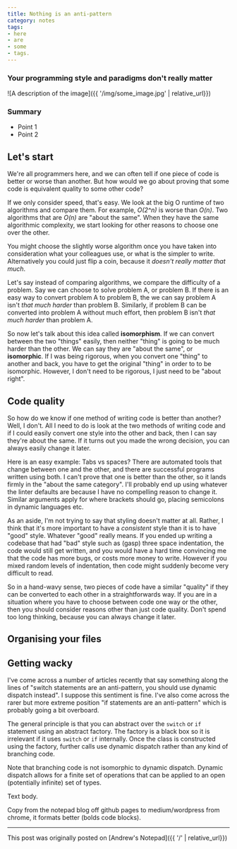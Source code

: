 ```yaml
---
title: Nothing is an anti-pattern
category: notes
tags:
- here
- are
- some
- tags.
---
```


### Your programming style and paradigms don't really matter

![A description of the image]({{ '/img/some_image.jpg' | relative_url}})

### Summary

- Point 1
- Point 2

## Let's start

We're all programmers here, and we can often tell if one piece of code is better or worse than another. But how would we go about proving that some code is equivalent quality to some other code?

If we only consider speed, that's easy. We look at the big O runtime of two algorithms and compare them. For example, *O(2^n)* is worse than *O(n)*. Two algorithms that are *O(n)* are "about the same". When they have the same algorithmic complexity, we start looking for other reasons to choose one over the other.

You might choose the slightly worse algorithm once you have taken into consideration what your colleagues use, or what is the simpler to write. Alternatively you could just flip a coin, because it *doesn't really matter that much*.

Let's say instead of comparing algorithms, we compare the difficulty of a problem. Say we can choose to solve problem A, or problem B. If there is an easy way to convert problem A to problem B, the we can say problem A isn't *that much harder* than problem B. Similarly, if problem B can be converted into problem A without much effort, then problem B isn't *that much harder* than problem A.

So now let's talk about this idea called **isomorphism**. If we can convert between the two "things" easily, then neither "thing" is going to be much harder than the other. We can say they are "about the same", or **isomorphic**. If I was being rigorous, when you convert one "thing" to another and back, you have to get the original "thing" in order to to be isomorphic. However, I don't need to be rigorous, I just need to be "about right".

## Code quality

So how do we know if one method of writing code is better than another? Well, I don't. All I need to do is look at the two methods of writing code and if I could easily convert one style into the other and back, then I can say they're about the same. If it turns out you made the wrong decision, you can always easily change it later.

Here is an easy example: Tabs vs spaces? There are automated tools that change between one and the other, and there are successful programs written using both. I can't prove that one is better than the other, so it lands firmly in the "about the same category". I'll probably end up using whatever the linter defaults are because I have no compelling reason to change it. Similar arguments apply for where brackets should go, placing semicolons in dynamic languages etc.

As an aside, I'm not trying to say that styling doesn't matter at all. Rather, I think that it's more important to have a *consistent* style than it is to have "good" style. Whatever "good" really means. If you ended up writing a codebase that had "bad" style such as (gasp) three space indentation, the code would still get written, and you would have a hard time convincing me that the code has more bugs, or costs more money to write. However if you mixed random levels of indentation, then code might suddenly become very difficult to read.

So in a hand-wavy sense, two pieces of code have a similar "quality" if they can be converted to each other in a straightforwards way. If you are in a situation where you have to choose between code one way or the other, then you should consider reasons other than just code quality. Don't spend too long thinking, because you can always change it later.

## Organising your files



## Getting wacky

I've come across a number of articles recently that say something along the lines of "switch statements are an anti-pattern, you should use dynamic dispatch instead". I suppose this sentiment is fine. I've also come across the rarer but more extreme position "if statements are an anti-pattern" which is probably going a bit overboard.

The general principle is that you can abstract over the `switch` or `if` statement using an abstract factory. The factory is a black box so it is irrelevant if it uses `switch` or `if` internally. Once the class is constructed using the factory, further calls use dynamic dispatch rather than any kind of branching code.

Note that branching code is not isomorphic to dynamic dispatch. Dynamic dispatch allows for a finite set of operations that can be applied to an open (potentially infinite) set of types.



Text body. 

Copy from the notepad blog off github pages to medium/wordpress from chrome, it formats better (bolds code blocks).

---

This post was originally posted on [Andrew's Notepad]({{ '/' | relative_url}})
